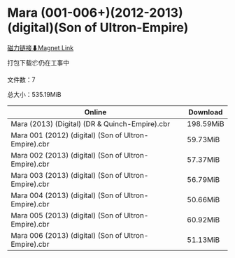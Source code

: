 # Mara (001-006+)(2012-2013)(digital)(Son of Ultron-Empire)

[磁力链接⬇Magnet Link](magnet:?xt=urn:btih:630e1b27591f2142b89af01d39a8cbc7d3caff82&dn=Mara%20%28001-006%2B%29%282012-2013%29%28digital%29%28Son%20of%20Ultron-Empire%29)

打包下载📦仍在工事中

文件数：7

总大小：535.19MiB

Online | Download
--- | ---
Mara (2013) (Digital) (DR & Quinch-Empire).cbr | 198.59MiB
Mara 001 (2012) (digital) (Son of Ultron-Empire).cbr | 59.73MiB
Mara 002 (2013) (digital) (Son of Ultron-Empire).cbr | 57.37MiB
Mara 003 (2013) (digital) (Son of Ultron-Empire).cbr | 56.79MiB
Mara 004 (2013) (digital) (Son of Ultron-Empire).cbr | 50.66MiB
Mara 005 (2013) (digital) (Son of Ultron-Empire).cbr | 60.92MiB
Mara 006 (2013) (digital) (Son of Ultron-Empire).cbr | 51.13MiB